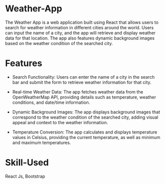 # Weather-App

The Weather App is a web application built using React that allows users to search for weather information in different cities around the world. Users can input the name of a city, and the app will retrieve and display weather data for that location. The app also features dynamic background images based on the weather condition of the searched city.

# Features
- Search Functionality: Users can enter the name of a city in the search bar and submit the form to retrieve weather information for that city.
 
- Real-time Weather Data: The app fetches weather data from the OpenWeatherMap API, providing details such as temperature, weather conditions, and date/time 
  information.
 
- Dynamic Background Images: The app displays background images that correspond to the weather condition of the searched city, adding visual appeal and context to 
  the weather information.
 
- Temperature Conversion: The app calculates and displays temperature values in Celsius, providing the current temperature, as well as minimum and maximum 
  temperatures.

# Skill-Used
React Js, Bootstrap
